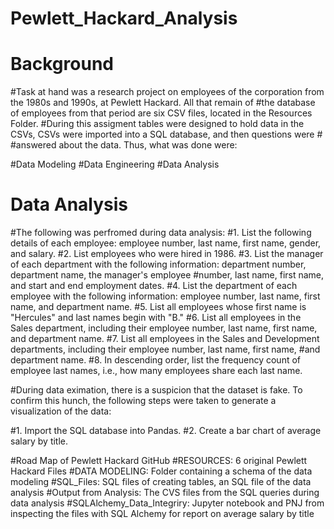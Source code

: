 # Pewlett_Hackard_Analysis

# Background
#Task at hand was a research project on employees of the corporation from the 1980s and 1990s, at Pewlett Hackard. All that remain of 
#the database of employees from that period are six CSV files, located in the Resources Folder.
#During this assigment tables were designed to hold data in the CSVs, CSVs were imported into a SQL database, and then questions were # #answered about the data. Thus, what was done were:


  #Data Modeling
  #Data Engineering
  #Data Analysis
  
# Data Analysis
#The following was perfromed during data analysis:
  #1. List the following details of each employee: employee number, last name, first name, gender, and salary.
  #2. List employees who were hired in 1986.
  #3. List the manager of each department with the following information: department number, department name, the manager's employee          #number, last name, first name, and start and end employment dates.
  #4. List the department of each employee with the following information: employee number, last name, first name, and department name.
  #5. List all employees whose first name is "Hercules" and last names begin with "B."
  #6. List all employees in the Sales department, including their employee number, last name, first name, and department name.
  #7. List all employees in the Sales and Development departments, including their employee number, last name, first name, 
      #and   department name.
  #8. In descending order, list the frequency count of employee last names, i.e., how many employees share each last name.


#During data eximation, there is a suspicion that the dataset is fake. To confirm this hunch, the following steps were taken to generate a visualization of the data:

  #1. Import the SQL database into Pandas. 
  #2. Create a bar chart of average salary by title.


#Road Map of Pewlett Hackard GitHub
  #RESOURCES: 6 original Pewlett Hackard Files
  #DATA MODELING: Folder containing a schema of the data modeling
  #SQL_Files: SQL files of creating tables, an SQL file of the data analysis
  #Output from Analysis: The CVS files from the SQL queries during data analysis
  #SQLAlchemy_Data_Integriry: Jupyter notebook and PNJ from inspecting the files with SQL Alchemy for report on average salary by title


